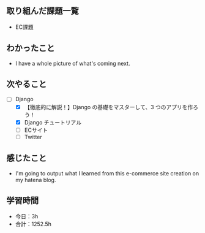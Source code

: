 ## 取り組んだ課題一覧
- EC課題   

## わかったこと
- I have a whole picture of what's coming next.

## 次やること
- [ ] Django
   - [x] 【徹底的に解説！】Django の基礎をマスターして、3 つのアプリを作ろう！
   - [x] Django チュートリアル
   - [ ] ECサイト
   - [ ] Twitter

## 感じたこと
-  I'm going to output what I learned from this e-commerce site creation on my hatena blog.

## 学習時間

- 今日：3h
- 合計：1252.5h